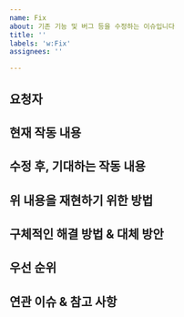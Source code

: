 ```yaml
---
name: Fix
about: 기존 기능 및 버그 등을 수정하는 이슈입니다
title: ''
labels: 'w:Fix'
assignees: ''

---
```


<!-- .gitlab/issue_templates/Fix.md -->

<!-- 이슈 작성 전 확인사항 -->
<!-- 1. 프로젝트 문서를 읽고 그 내용을 숙지했으나 해결 방안을 찾지 못했음 -->
<!-- 2. 본 이슈의 내용이 다른 이슈에서 제안되지 않은 것을 확인했음 -->
<!-- 3. 이 프로젝트가 본 내용을 이슈하기 적절한지 확인했음 -->

## 요청자
<!-- 최초 요청자를 작성합니다. -->


## 현재 작동 내용
<!-- 현재 잘못 작동하고 있는 내용을 기술합니다. -->
<!-- 될 수 있으면 스크린샷을 함께 첨부합니다. (특히, 프론트엔드/UI 이슈일 경우) -->


## 수정 후, 기대하는 작동 내용
<!-- 본 이슈가 처리된 이후에 기대하는 수정 후 작동 내용을 기술합니다. -->


## 위 내용을 재현하기 위한 방법
<!-- 본 이슈에서 다루고 있는 문제 사항을 재현하는 방법 또는 과정을 기술합니다. -->
<!-- 개발환경 또는 실행 환경(운영체제 등)도 함께 기술합니다. -->


## 구체적인 해결 방법 & 대체 방안
<!-- 해결 방법을 기술적 & 구체적으로 기술합니다. -->
<!-- 이슈를 요청하기 전 고민했었던 대안이 있었다면, 그 대안를 기술하고 선택하지 않았던 이유 또한 기술합니다. -->


## 우선 순위
<!-- 우선 순위는 Label로 설정하고 그 이유는 이 항목에 기술합니다. -->
<!-- 본 이슈의 이전에 선행되어야 되는 작업이 있다면 그 또한 이곳에 기술합니다. -->


## 연관 이슈 & 참고 사항
<!-- 연관 이슈는 이슈 링크를 달고, 참고 사항은 자유롭게 작성합니다. -->



<!-- 이슈 작성 후 확인사항 -->
<!-- 1. 본 이슈의 제목을 제목만 봐도 수정 사항을 알기 쉽게 작성했음 -->
<!-- 2. Preview를 눌러 이슈의 내용이 어떻게 보이는지 확인했음 -->
<!-- 2. 알맞은 Assignee를 설정했음 -->
<!-- 3. 알맞은 4개 카테고리의 Label을 설정했음 -->